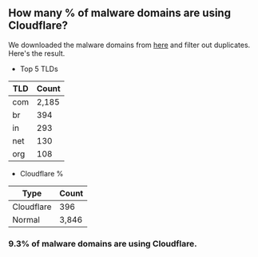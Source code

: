 ## How many % of malware domains are using Cloudflare?


We downloaded the malware domains from [here](https://urlhaus.abuse.ch) and filter out duplicates.
Here's the result.


[//]: # (start replacement)


- Top 5 TLDs

| TLD | Count |
| --- | --- |
| com | 2,185 |
| br | 394 |
| in | 293 |
| net | 130 |
| org | 108 |


- Cloudflare %

| Type | Count |
| --- | --- |
| Cloudflare | 396 |
| Normal | 3,846 |


### 9.3% of malware domains are using Cloudflare.